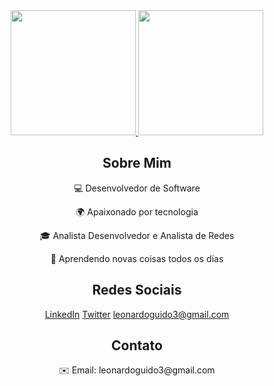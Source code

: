 <!-- Leonardo Guido -->
<div align="center" style="text-align: center;">
  <a href="https://github.com/leonardoguido3">
    <img height="200em" src="https://github-readme-stats.vercel.app/api?username=leonardoguido3&show_icons=true&theme=dark&include_all_commits=true&count_private=true"/>
    <img height="200em" src="https://github-readme-stats.vercel.app/api/top-langs/?username=leonardoguido3&layout=compact&langs_count=7&theme=dark"/>
  </a>

  <h2>Sobre Mim</h2>
  <p>💻 Desenvolvedor de Software</p>
  <p>🌍 Apaixonado por tecnologia</p>
  <p>🎓 Analista Desenvolvedor e Analista de Redes</p>
  <p>🌱 Aprendendo novas coisas todos os dias</p>

   <h2>Redes Sociais</h2>
  <a href="link_do_seu_perfil_no_LinkedIn">LinkedIn</a>
  <a href="link_do_seu_perfil_no_Twitter">Twitter</a>
  <a href="mailto:leonardoguido3@gmail.com">leonardoguido3@gmail.com</a>

  <h2>Contato</h2>
  <p class="contact-info">✉️ Email: leonardoguido3@gmail.com</p>
</div>
